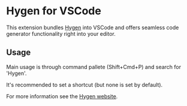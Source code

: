 # Hygen for VSCode

This extension bundles [Hygen](http://www.hygen.io/) into VSCode and offers seamless code generator functionality right into your editor.

## Usage

Main usage is through command pallete (Shift+Cmd+P) and search for 'Hygen'.

It's recommended to set a shortcut (but none is set by default).

For more information see the [Hygen website](http://www.hygen.io/).
